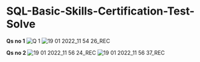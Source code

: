 # SQL-Basic-Skills-Certification-Test-Solve


**Qs no 1**
![Q 1](https://user-images.githubusercontent.com/79392923/150074543-d6a9bcf0-e2dd-44c6-8b15-130efd6c0c92.png)
![19 01 2022_11 54 26_REC](https://user-images.githubusercontent.com/79392923/150074663-befacf0d-2ffa-4c48-923c-ca2cbd77cd47.png)



**Qs no 2**
![19 01 2022_11 56 24_REC](https://user-images.githubusercontent.com/79392923/150074701-0eac2106-99ea-4126-bb65-ea75993d8acf.png)
![19 01 2022_11 56 37_REC](https://user-images.githubusercontent.com/79392923/150074714-d2cc743e-8e09-4a62-9987-8d961e6e4de5.png)
